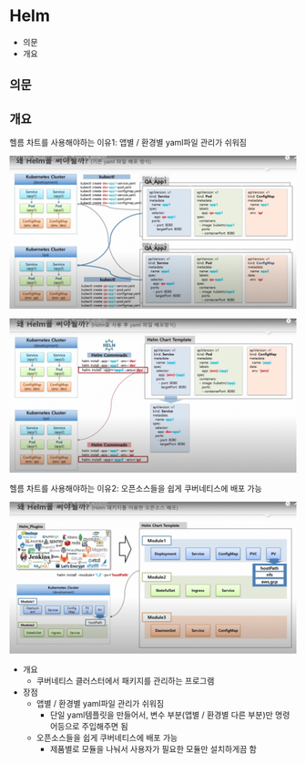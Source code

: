 # Helm

- 의문
- 개요

## 의문

## 개요

헬름 차트를 사용해야하는 이유1: 앱별 / 환경별 yaml파일 관리가 쉬워짐

![](./images/helm/why_use_helm1.png)

![](./images/helm/why_use_helm2.png)

헬름 차트를 사용해야하는 이유2: 오픈소스들을 쉽게 쿠버네티스에 배포 가능

![](./images/helm/why_use_helm3.png)

- 개요
  - 쿠버네티스 클러스터에서 패키지를 관리하는 프로그램
- 장점
  - 앱별 / 환경별 yaml파일 관리가 쉬워짐
    - 단일 yaml템플릿을 만들어서, 변수 부분(앱별 / 환경별 다른 부분)만 명령어등으로 주입해주면 됨
  - 오픈소스들을 쉽게 쿠버네티스에 배포 가능
    - 제품별로 모듈을 나눠서 사용자가 필요한 모듈만 설치하게끔 함
